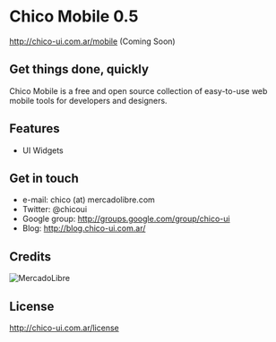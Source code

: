Chico Mobile 0.5
================

http://chico-ui.com.ar/mobile (Coming Soon)

Get things done, quickly
------------------------
Chico Mobile is a free and open source collection of easy-to-use web mobile tools for developers and designers.

Features
-------------
- UI Widgets

Get in touch
------------
- e-mail: chico (at) mercadolibre.com
- Twitter: @chicoui
- Google group: http://groups.google.com/group/chico-ui
- Blog: http://blog.chico-ui.com.ar/

Credits
-------
![MercadoLibre](http://static.mlstatic.com/org-img/chico/img/logo-mercadolibre.png)

License
-------
http://chico-ui.com.ar/license